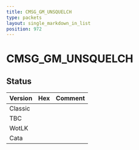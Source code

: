 ```yaml
---
title: CMSG_GM_UNSQUELCH
type: packets
layout: single_markdown_in_list
position: 972
---
```


# CMSG_GM_UNSQUELCH

## Status

Version | Hex | Comment
---------- | ---------- | ---------- 
Classic |  |  
TBC |  |  
WotLK |  |  
Cata |  |  
